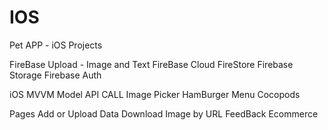 # IOS
Pet APP - iOS Projects 

FireBase 
Upload - Image and Text
FireBase Cloud FireStore
Firebase Storage
Firebase Auth

iOS
MVVM Model
API CALL
Image Picker
HamBurger Menu
Cocopods


Pages
Add or Upload Data
Download Image by URL
FeedBack
Ecommerce

